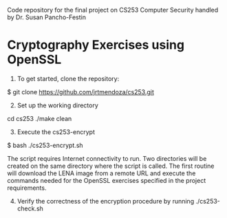 Code repository for the final project on CS253 Computer Security handled by Dr. Susan Pancho-Festin

# Cryptography Exercises using OpenSSL 
1. To get started, clone the repository: 

$ git clone https://github.com/jrtmendoza/cs253.git

2. Set up the working directory

cd cs253
./make clean

3. Execute the cs253-encrypt
 
$ bash ./cs253-encrypt.sh

The script requires Internet connectivity to run. Two directories will be created on the same directory where the script is called. The first routine will download the LENA image from a remote URL and execute the commands needed for the OpenSSL exercises specified in the project requirements. 

4. Verify the correctness of the encryption procedure by running ./cs253-check.sh
